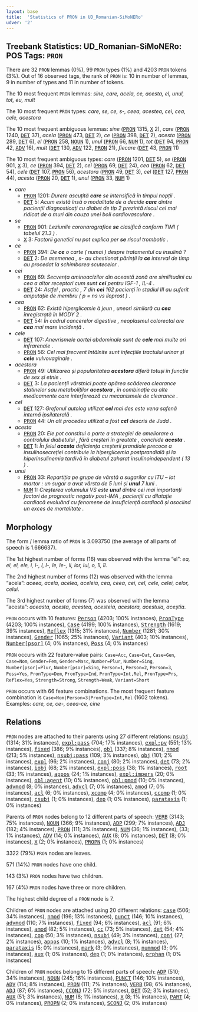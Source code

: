 ```yaml
---
layout: base
title:  'Statistics of PRON in UD_Romanian-SiMoNERo'
udver: '2'
---
```


## Treebank Statistics: UD_Romanian-SiMoNERo: POS Tags: `PRON`

There are 32 `PRON` lemmas (0%), 99 `PRON` types (1%) and 4203 `PRON` tokens (3%).
Out of 16 observed tags, the rank of `PRON` is: 10 in number of lemmas, 9 in number of types and 11 in number of tokens.

The 10 most frequent `PRON` lemmas: <em>sine, care, acela, ce, acesta, el, unul, tot, eu, mult</em>

The 10 most frequent `PRON` types:  <em>care, se, ce, s-, ceea, acestea, cei, cea, cele, acestora</em>

The 10 most frequent ambiguous lemmas: <em>sine</em> (<tt><a href="ro_simonero-pos-PRON.html">PRON</a></tt> 1315, <tt><a href="ro_simonero-pos-X.html">X</a></tt> 2), <em>care</em> (<tt><a href="ro_simonero-pos-PRON.html">PRON</a></tt> 1240, <tt><a href="ro_simonero-pos-DET.html">DET</a></tt> 37), <em>acela</em> (<tt><a href="ro_simonero-pos-PRON.html">PRON</a></tt> 473, <tt><a href="ro_simonero-pos-DET.html">DET</a></tt> 2), <em>ce</em> (<tt><a href="ro_simonero-pos-PRON.html">PRON</a></tt> 398, <tt><a href="ro_simonero-pos-DET.html">DET</a></tt> 2), <em>acesta</em> (<tt><a href="ro_simonero-pos-PRON.html">PRON</a></tt> 289, <tt><a href="ro_simonero-pos-DET.html">DET</a></tt> 6), <em>el</em> (<tt><a href="ro_simonero-pos-PRON.html">PRON</a></tt> 258, <tt><a href="ro_simonero-pos-NOUN.html">NOUN</a></tt> 1), <em>unul</em> (<tt><a href="ro_simonero-pos-PRON.html">PRON</a></tt> 66, <tt><a href="ro_simonero-pos-NUM.html">NUM</a></tt> 1), <em>tot</em> (<tt><a href="ro_simonero-pos-DET.html">DET</a></tt> 94, <tt><a href="ro_simonero-pos-PRON.html">PRON</a></tt> 42, <tt><a href="ro_simonero-pos-ADV.html">ADV</a></tt> 16), <em>mult</em> (<tt><a href="ro_simonero-pos-DET.html">DET</a></tt> 130, <tt><a href="ro_simonero-pos-ADV.html">ADV</a></tt> 122, <tt><a href="ro_simonero-pos-PRON.html">PRON</a></tt> 21), <em>fiecare</em> (<tt><a href="ro_simonero-pos-DET.html">DET</a></tt> 43, <tt><a href="ro_simonero-pos-PRON.html">PRON</a></tt> 11)

The 10 most frequent ambiguous types:  <em>care</em> (<tt><a href="ro_simonero-pos-PRON.html">PRON</a></tt> 1201, <tt><a href="ro_simonero-pos-DET.html">DET</a></tt> 5), <em>se</em> (<tt><a href="ro_simonero-pos-PRON.html">PRON</a></tt> 901, <tt><a href="ro_simonero-pos-X.html">X</a></tt> 3), <em>ce</em> (<tt><a href="ro_simonero-pos-PRON.html">PRON</a></tt> 394, <tt><a href="ro_simonero-pos-DET.html">DET</a></tt> 2), <em>cei</em> (<tt><a href="ro_simonero-pos-PRON.html">PRON</a></tt> 69, <tt><a href="ro_simonero-pos-DET.html">DET</a></tt> 24), <em>cea</em> (<tt><a href="ro_simonero-pos-PRON.html">PRON</a></tt> 62, <tt><a href="ro_simonero-pos-DET.html">DET</a></tt> 54), <em>cele</em> (<tt><a href="ro_simonero-pos-DET.html">DET</a></tt> 107, <tt><a href="ro_simonero-pos-PRON.html">PRON</a></tt> 56), <em>acestora</em> (<tt><a href="ro_simonero-pos-PRON.html">PRON</a></tt> 49, <tt><a href="ro_simonero-pos-DET.html">DET</a></tt> 3), <em>cel</em> (<tt><a href="ro_simonero-pos-DET.html">DET</a></tt> 127, <tt><a href="ro_simonero-pos-PRON.html">PRON</a></tt> 44), <em>acesta</em> (<tt><a href="ro_simonero-pos-PRON.html">PRON</a></tt> 20, <tt><a href="ro_simonero-pos-DET.html">DET</a></tt> 1), <em>unul</em> (<tt><a href="ro_simonero-pos-PRON.html">PRON</a></tt> 33, <tt><a href="ro_simonero-pos-NUM.html">NUM</a></tt> 1)


* <em>care</em>
  * <tt><a href="ro_simonero-pos-PRON.html">PRON</a></tt> 1201: <em>Durere ascuțită <b>care</b> se intensifică în timpul nopții .</em>
  * <tt><a href="ro_simonero-pos-DET.html">DET</a></tt> 5: <em>Acum există însă o modalitate de a decide <b>care</b> dintre pacienții diagnosticați cu diabet de tip 2 prezintă riscul cel mai ridicat de a muri din cauza unei boli cardiovasculare .</em>
* <em>se</em>
  * <tt><a href="ro_simonero-pos-PRON.html">PRON</a></tt> 901: <em>Leziunile coronarografice <b>se</b> clasifică conform TIMI ( tabelul 21.3 ) .</em>
  * <tt><a href="ro_simonero-pos-X.html">X</a></tt> 3: <em>Factorii genetici nu pot explica per <b>se</b> riscul trombotic .</em>
* <em>ce</em>
  * <tt><a href="ro_simonero-pos-PRON.html">PRON</a></tt> 394: <em>De <b>ce</b> o carte ( numai ) despre tratamentul cu insulină ?</em>
  * <tt><a href="ro_simonero-pos-DET.html">DET</a></tt> 2: <em>De asemenea , s- au chestionat părinții la <b>ce</b> interval de timp au procedat la schimbarea scutecelor .</em>
* <em>cei</em>
  * <tt><a href="ro_simonero-pos-PRON.html">PRON</a></tt> 69: <em>Secvența aminoacizilor din această zonă are similitudini cu cea a altor receptori cum sunt <b>cei</b> pentru IGF-1 , IL-4 .</em>
  * <tt><a href="ro_simonero-pos-DET.html">DET</a></tt> 24: <em>Astfel , practic , 7 din <b>cei</b> 162 pacienți în stadiul III au suferit amputație de membru ( p = ns vs iloprost ) .</em>
* <em>cea</em>
  * <tt><a href="ro_simonero-pos-PRON.html">PRON</a></tt> 62: <em>Există hiperglicemie à jeun , uneori similară cu <b>cea</b> înregistrată în MODY 2 .</em>
  * <tt><a href="ro_simonero-pos-DET.html">DET</a></tt> 54: <em>În cadrul cancerelor digestive , neoplasmul colorectal are <b>cea</b> mai mare incidență .</em>
* <em>cele</em>
  * <tt><a href="ro_simonero-pos-DET.html">DET</a></tt> 107: <em>Anevrismele aortei abdominale sunt de <b>cele</b> mai multe ori infrarenale .</em>
  * <tt><a href="ro_simonero-pos-PRON.html">PRON</a></tt> 56: <em>Cel mai frecvent întâlnite sunt infecțiile tractului urinar și <b>cele</b> vulvovaginale .</em>
* <em>acestora</em>
  * <tt><a href="ro_simonero-pos-PRON.html">PRON</a></tt> 49: <em>Utilizarea și popularitatea <b>acestora</b> diferă totuși în funcție de sex și etnie .</em>
  * <tt><a href="ro_simonero-pos-DET.html">DET</a></tt> 3: <em>La pacienții vârstnici poate apărea scăderea clearance statinelor sau metaboliților <b>acestora</b> , în combinație cu alte medicamente care interferează cu mecanismele de clearance .</em>
* <em>cel</em>
  * <tt><a href="ro_simonero-pos-DET.html">DET</a></tt> 127: <em>Grefonul autolog utilizat <b>cel</b> mai des este vena safenă internă ipsilaterală .</em>
  * <tt><a href="ro_simonero-pos-PRON.html">PRON</a></tt> 44: <em>Un alt procedeu utilizat a fost <b>cel</b> descris de Judd .</em>
* <em>acesta</em>
  * <tt><a href="ro_simonero-pos-PRON.html">PRON</a></tt> 20: <em>Ele pot constitui o parte a strategiei de ameliorare a controlului diabetului , fără creșteri în greutate , conchide <b>acesta</b> .</em>
  * <tt><a href="ro_simonero-pos-DET.html">DET</a></tt> 1: <em>În felul <b>acesta</b> deficiența creșterii prandiale precoce a insulinosecreției contribuie la hiperglicemia postprandială și la hiperinsulinemia tardivă în diabetul zaharat insulinoindependent ( 13 ) .</em>
* <em>unul</em>
  * <tt><a href="ro_simonero-pos-PRON.html">PRON</a></tt> 33: <em>Repartiția pe grupe de vârstă a sugarilor cu ITU – lot martor : un sugar a avut vârsta de 5 luni și <b>unul</b> 7 luni .</em>
  * <tt><a href="ro_simonero-pos-NUM.html">NUM</a></tt> 1: <em>Creșterea volumului VS este <b>unul</b> dintre cei mai importanți factori de prognostic negativ post-IMA , pacienții cu dilatație cardiacă evoluând cu fenomene de insuficiență cardiacă și asociind un exces de mortalitate .</em>

## Morphology

The form / lemma ratio of `PRON` is 3.093750 (the average of all parts of speech is 1.666637).

The 1st highest number of forms (16) was observed with the lemma “el”: <em>ea, ei, el, ele, i, i-, l, l-, le, le-, li, lor, lui, o, îi, îl</em>.

The 2nd highest number of forms (12) was observed with the lemma “acela”: <em>aceea, acela, acelea, aceleia, cea, ceea, cei, cel, cele, celei, celor, celui</em>.

The 3rd highest number of forms (7) was observed with the lemma “acesta”: <em>aceasta, acesta, acestea, acesteia, acestora, acestuia, aceștia</em>.

`PRON` occurs with 10 features: <tt><a href="ro_simonero-feat-Person.html">Person</a></tt> (4203; 100% instances), <tt><a href="ro_simonero-feat-PronType.html">PronType</a></tt> (4203; 100% instances), <tt><a href="ro_simonero-feat-Case.html">Case</a></tt> (4199; 100% instances), <tt><a href="ro_simonero-feat-Strength.html">Strength</a></tt> (1619; 39% instances), <tt><a href="ro_simonero-feat-Reflex.html">Reflex</a></tt> (1315; 31% instances), <tt><a href="ro_simonero-feat-Number.html">Number</a></tt> (1281; 30% instances), <tt><a href="ro_simonero-feat-Gender.html">Gender</a></tt> (1065; 25% instances), <tt><a href="ro_simonero-feat-Variant.html">Variant</a></tt> (403; 10% instances), <tt><a href="ro_simonero-feat-Number-psor.html">Number[psor]</a></tt> (4; 0% instances), <tt><a href="ro_simonero-feat-Poss.html">Poss</a></tt> (4; 0% instances)

`PRON` occurs with 22 feature-value pairs: `Case=Acc`, `Case=Dat`, `Case=Gen`, `Case=Nom`, `Gender=Fem`, `Gender=Masc`, `Number=Plur`, `Number=Sing`, `Number[psor]=Plur`, `Number[psor]=Sing`, `Person=1`, `Person=2`, `Person=3`, `Poss=Yes`, `PronType=Dem`, `PronType=Ind`, `PronType=Int,Rel`, `PronType=Prs`, `Reflex=Yes`, `Strength=Strong`, `Strength=Weak`, `Variant=Short`

`PRON` occurs with 66 feature combinations.
The most frequent feature combination is `Case=Nom|Person=3|PronType=Int,Rel` (1602 tokens).
Examples: <em>care, ce, ce-, ceea-ce, cine</em>


## Relations

`PRON` nodes are attached to their parents using 27 different relations: <tt><a href="ro_simonero-dep-nsubj.html">nsubj</a></tt> (1314; 31% instances), <tt><a href="ro_simonero-dep-expl-pass.html">expl:pass</a></tt> (704; 17% instances), <tt><a href="ro_simonero-dep-expl-pv.html">expl:pv</a></tt> (551; 13% instances), <tt><a href="ro_simonero-dep-fixed.html">fixed</a></tt> (386; 9% instances), <tt><a href="ro_simonero-dep-obl.html">obl</a></tt> (337; 8% instances), <tt><a href="ro_simonero-dep-nmod.html">nmod</a></tt> (213; 5% instances), <tt><a href="ro_simonero-dep-nsubj-pass.html">nsubj:pass</a></tt> (109; 3% instances), <tt><a href="ro_simonero-dep-obj.html">obj</a></tt> (101; 2% instances), <tt><a href="ro_simonero-dep-expl.html">expl</a></tt> (96; 2% instances), <tt><a href="ro_simonero-dep-conj.html">conj</a></tt> (80; 2% instances), <tt><a href="ro_simonero-dep-det.html">det</a></tt> (73; 2% instances), <tt><a href="ro_simonero-dep-iobj.html">iobj</a></tt> (68; 2% instances), <tt><a href="ro_simonero-dep-expl-poss.html">expl:poss</a></tt> (38; 1% instances), <tt><a href="ro_simonero-dep-root.html">root</a></tt> (33; 1% instances), <tt><a href="ro_simonero-dep-appos.html">appos</a></tt> (24; 1% instances), <tt><a href="ro_simonero-dep-expl-impers.html">expl:impers</a></tt> (20; 0% instances), <tt><a href="ro_simonero-dep-obl-agent.html">obl:agent</a></tt> (10; 0% instances), <tt><a href="ro_simonero-dep-obl-pmod.html">obl:pmod</a></tt> (10; 0% instances), <tt><a href="ro_simonero-dep-advmod.html">advmod</a></tt> (8; 0% instances), <tt><a href="ro_simonero-dep-advcl.html">advcl</a></tt> (7; 0% instances), <tt><a href="ro_simonero-dep-amod.html">amod</a></tt> (7; 0% instances), <tt><a href="ro_simonero-dep-acl.html">acl</a></tt> (6; 0% instances), <tt><a href="ro_simonero-dep-xcomp.html">xcomp</a></tt> (4; 0% instances), <tt><a href="ro_simonero-dep-ccomp.html">ccomp</a></tt> (1; 0% instances), <tt><a href="ro_simonero-dep-csubj.html">csubj</a></tt> (1; 0% instances), <tt><a href="ro_simonero-dep-dep.html">dep</a></tt> (1; 0% instances), <tt><a href="ro_simonero-dep-parataxis.html">parataxis</a></tt> (1; 0% instances)

Parents of `PRON` nodes belong to 12 different parts of speech: <tt><a href="ro_simonero-pos-VERB.html">VERB</a></tt> (3143; 75% instances), <tt><a href="ro_simonero-pos-NOUN.html">NOUN</a></tt> (366; 9% instances), <tt><a href="ro_simonero-pos-ADP.html">ADP</a></tt> (299; 7% instances), <tt><a href="ro_simonero-pos-ADJ.html">ADJ</a></tt> (182; 4% instances), <tt><a href="ro_simonero-pos-PRON.html">PRON</a></tt> (111; 3% instances), <tt><a href="ro_simonero-pos-NUM.html">NUM</a></tt> (36; 1% instances),  (33; 1% instances), <tt><a href="ro_simonero-pos-ADV.html">ADV</a></tt> (14; 0% instances), <tt><a href="ro_simonero-pos-AUX.html">AUX</a></tt> (8; 0% instances), <tt><a href="ro_simonero-pos-DET.html">DET</a></tt> (8; 0% instances), <tt><a href="ro_simonero-pos-X.html">X</a></tt> (2; 0% instances), <tt><a href="ro_simonero-pos-PROPN.html">PROPN</a></tt> (1; 0% instances)

3322 (79%) `PRON` nodes are leaves.

571 (14%) `PRON` nodes have one child.

143 (3%) `PRON` nodes have two children.

167 (4%) `PRON` nodes have three or more children.

The highest child degree of a `PRON` node is 7.

Children of `PRON` nodes are attached using 20 different relations: <tt><a href="ro_simonero-dep-case.html">case</a></tt> (506; 34% instances), <tt><a href="ro_simonero-dep-nmod.html">nmod</a></tt> (196; 13% instances), <tt><a href="ro_simonero-dep-punct.html">punct</a></tt> (146; 10% instances), <tt><a href="ro_simonero-dep-advmod.html">advmod</a></tt> (110; 7% instances), <tt><a href="ro_simonero-dep-fixed.html">fixed</a></tt> (94; 6% instances), <tt><a href="ro_simonero-dep-acl.html">acl</a></tt> (91; 6% instances), <tt><a href="ro_simonero-dep-amod.html">amod</a></tt> (82; 5% instances), <tt><a href="ro_simonero-dep-cc.html">cc</a></tt> (73; 5% instances), <tt><a href="ro_simonero-dep-det.html">det</a></tt> (54; 4% instances), <tt><a href="ro_simonero-dep-cop.html">cop</a></tt> (50; 3% instances), <tt><a href="ro_simonero-dep-nsubj.html">nsubj</a></tt> (49; 3% instances), <tt><a href="ro_simonero-dep-conj.html">conj</a></tt> (27; 2% instances), <tt><a href="ro_simonero-dep-appos.html">appos</a></tt> (10; 1% instances), <tt><a href="ro_simonero-dep-advcl.html">advcl</a></tt> (8; 1% instances), <tt><a href="ro_simonero-dep-parataxis.html">parataxis</a></tt> (5; 0% instances), <tt><a href="ro_simonero-dep-mark.html">mark</a></tt> (3; 0% instances), <tt><a href="ro_simonero-dep-nummod.html">nummod</a></tt> (3; 0% instances), <tt><a href="ro_simonero-dep-aux.html">aux</a></tt> (1; 0% instances), <tt><a href="ro_simonero-dep-dep.html">dep</a></tt> (1; 0% instances), <tt><a href="ro_simonero-dep-orphan.html">orphan</a></tt> (1; 0% instances)

Children of `PRON` nodes belong to 15 different parts of speech: <tt><a href="ro_simonero-pos-ADP.html">ADP</a></tt> (510; 34% instances), <tt><a href="ro_simonero-pos-NOUN.html">NOUN</a></tt> (245; 16% instances), <tt><a href="ro_simonero-pos-PUNCT.html">PUNCT</a></tt> (146; 10% instances), <tt><a href="ro_simonero-pos-ADV.html">ADV</a></tt> (114; 8% instances), <tt><a href="ro_simonero-pos-PRON.html">PRON</a></tt> (111; 7% instances), <tt><a href="ro_simonero-pos-VERB.html">VERB</a></tt> (98; 6% instances), <tt><a href="ro_simonero-pos-ADJ.html">ADJ</a></tt> (87; 6% instances), <tt><a href="ro_simonero-pos-CCONJ.html">CCONJ</a></tt> (72; 5% instances), <tt><a href="ro_simonero-pos-DET.html">DET</a></tt> (52; 3% instances), <tt><a href="ro_simonero-pos-AUX.html">AUX</a></tt> (51; 3% instances), <tt><a href="ro_simonero-pos-NUM.html">NUM</a></tt> (8; 1% instances), <tt><a href="ro_simonero-pos-X.html">X</a></tt> (8; 1% instances), <tt><a href="ro_simonero-pos-PART.html">PART</a></tt> (4; 0% instances), <tt><a href="ro_simonero-pos-PROPN.html">PROPN</a></tt> (2; 0% instances), <tt><a href="ro_simonero-pos-SCONJ.html">SCONJ</a></tt> (2; 0% instances)

